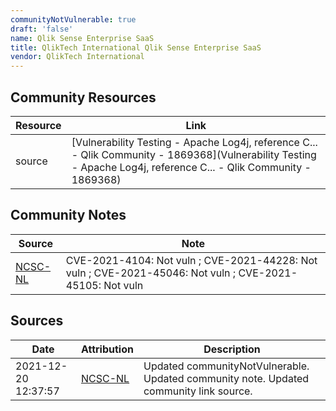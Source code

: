 ```yaml
---
communityNotVulnerable: true
draft: 'false'
name: Qlik Sense Enterprise SaaS
title: QlikTech International Qlik Sense Enterprise SaaS
vendor: QlikTech International
---
```



## Community Resources
| Resource | Link |
| --- | --- |
| source | [Vulnerability Testing -  Apache Log4j, reference C... - Qlik Community - 1869368](Vulnerability Testing -  Apache Log4j, reference C... - Qlik Community - 1869368) |

## Community Notes
| Source | Note |
| --- | --- |
| [NCSC-NL](https://github.com/NCSC-NL/log4shell/blob/main/software/README.md) | CVE-2021-4104: Not vuln ; CVE-2021-44228: Not vuln ; CVE-2021-45046: Not vuln ; CVE-2021-45105: Not vuln </ul> |

## Sources
| Date | Attribution | Description |
| --- | --- | --- |
| 2021-12-20 12:37:57 | [NCSC-NL](https://github.com/NCSC-NL/log4shell/blob/main/software/README.md) | Updated communityNotVulnerable. Updated community note. Updated community link source.  |
